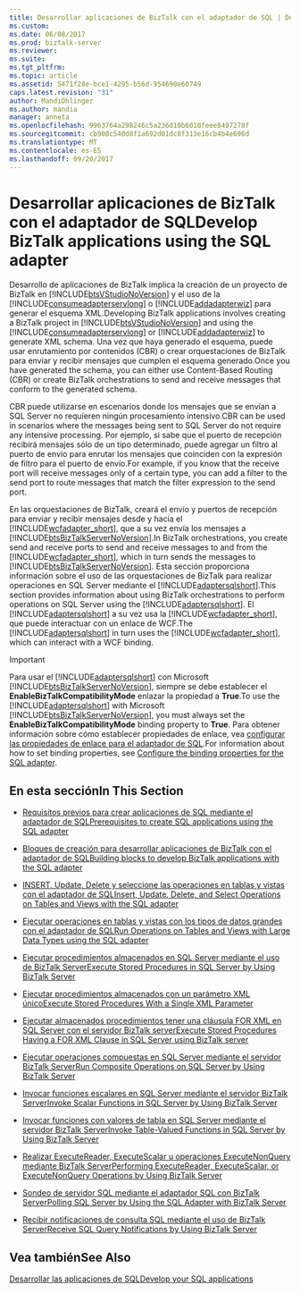 ```yaml
---
title: Desarrollar aplicaciones de BizTalk con el adaptador de SQL | Documentos de Microsoft
ms.custom: 
ms.date: 06/08/2017
ms.prod: biztalk-server
ms.reviewer: 
ms.suite: 
ms.tgt_pltfrm: 
ms.topic: article
ms.assetid: 5471f28e-bce1-4295-b56d-954690e60749
caps.latest.revision: "31"
author: MandiOhlinger
ms.author: mandia
manager: anneta
ms.openlocfilehash: 9963764a298246c5a236d10b6010feee8497278f
ms.sourcegitcommit: cb908c540d8f1a692d01dc8f313e16cb4b4e696d
ms.translationtype: MT
ms.contentlocale: es-ES
ms.lasthandoff: 09/20/2017
---
```

# <a name="develop-biztalk-applications-using-the-sql-adapter"></a><span data-ttu-id="d732d-102">Desarrollar aplicaciones de BizTalk con el adaptador de SQL</span><span class="sxs-lookup"><span data-stu-id="d732d-102">Develop BizTalk applications using the SQL adapter</span></span>
<span data-ttu-id="d732d-103">Desarrollo de aplicaciones de BizTalk implica la creación de un proyecto de BizTalk en [!INCLUDE[btsVStudioNoVersion](../../includes/btsvstudionoversion-md.md)] y el uso de la [!INCLUDE[consumeadapterservlong](../../includes/consumeadapterservlong-md.md)] o [!INCLUDE[addadapterwiz](../../includes/addadapterwiz-md.md)] para generar el esquema XML.</span><span class="sxs-lookup"><span data-stu-id="d732d-103">Developing BizTalk applications involves creating a BizTalk project in [!INCLUDE[btsVStudioNoVersion](../../includes/btsvstudionoversion-md.md)] and using the [!INCLUDE[consumeadapterservlong](../../includes/consumeadapterservlong-md.md)] or [!INCLUDE[addadapterwiz](../../includes/addadapterwiz-md.md)] to generate XML schema.</span></span> <span data-ttu-id="d732d-104">Una vez que haya generado el esquema, puede usar enrutamiento por contenidos (CBR) o crear orquestaciones de BizTalk para enviar y recibir mensajes que cumplen el esquema generado.</span><span class="sxs-lookup"><span data-stu-id="d732d-104">Once you have generated the schema, you can either use Content-Based Routing (CBR) or create BizTalk orchestrations to send and receive messages that conform to the generated schema.</span></span>  
  
 <span data-ttu-id="d732d-105">CBR puede utilizarse en escenarios donde los mensajes que se envían a SQL Server no requieren ningún procesamiento intensivo.</span><span class="sxs-lookup"><span data-stu-id="d732d-105">CBR can be used in scenarios where the messages being sent to SQL Server do not require any intensive processing.</span></span> <span data-ttu-id="d732d-106">Por ejemplo, si sabe que el puerto de recepción recibirá mensajes sólo de un tipo determinado, puede agregar un filtro al puerto de envío para enrutar los mensajes que coinciden con la expresión de filtro para el puerto de envío.</span><span class="sxs-lookup"><span data-stu-id="d732d-106">For example, if you know that the receive port will receive messages only of a certain type, you can add a filter to the send port to route messages that match the filter expression to the send port.</span></span>  
  
 <span data-ttu-id="d732d-107">En las orquestaciones de BizTalk, creará el envío y puertos de recepción para enviar y recibir mensajes desde y hacia el [!INCLUDE[wcfadapter_short](../../includes/wcfadapter-short-md.md)], que a su vez envía los mensajes a [!INCLUDE[btsBizTalkServerNoVersion](../../includes/btsbiztalkservernoversion-md.md)].</span><span class="sxs-lookup"><span data-stu-id="d732d-107">In BizTalk orchestrations, you create send and receive ports to send and receive messages to and from the [!INCLUDE[wcfadapter_short](../../includes/wcfadapter-short-md.md)], which in turn sends the messages to [!INCLUDE[btsBizTalkServerNoVersion](../../includes/btsbiztalkservernoversion-md.md)].</span></span> <span data-ttu-id="d732d-108">Esta sección proporciona información sobre el uso de las orquestaciones de BizTalk para realizar operaciones en SQL Server mediante el [!INCLUDE[adaptersqlshort](../../includes/adaptersqlshort-md.md)].</span><span class="sxs-lookup"><span data-stu-id="d732d-108">This section provides information about using BizTalk orchestrations to perform operations on SQL Server using the [!INCLUDE[adaptersqlshort](../../includes/adaptersqlshort-md.md)].</span></span> <span data-ttu-id="d732d-109">El [!INCLUDE[adaptersqlshort](../../includes/adaptersqlshort-md.md)] a su vez usa la [!INCLUDE[wcfadapter_short](../../includes/wcfadapter-short-md.md)], que puede interactuar con un enlace de WCF.</span><span class="sxs-lookup"><span data-stu-id="d732d-109">The [!INCLUDE[adaptersqlshort](../../includes/adaptersqlshort-md.md)] in turn uses the [!INCLUDE[wcfadapter_short](../../includes/wcfadapter-short-md.md)], which can interact with a WCF binding.</span></span>  
  
> [!IMPORTANT]
>  <span data-ttu-id="d732d-110">Para usar el [!INCLUDE[adaptersqlshort](../../includes/adaptersqlshort-md.md)] con Microsoft [!INCLUDE[btsBizTalkServerNoVersion](../../includes/btsbiztalkservernoversion-md.md)], siempre se debe establecer el **EnableBizTalkCompatibilityMode** enlazar la propiedad a **True**.</span><span class="sxs-lookup"><span data-stu-id="d732d-110">To use the [!INCLUDE[adaptersqlshort](../../includes/adaptersqlshort-md.md)] with Microsoft [!INCLUDE[btsBizTalkServerNoVersion](../../includes/btsbiztalkservernoversion-md.md)], you must always set the **EnableBizTalkCompatibilityMode** binding property to **True**.</span></span> <span data-ttu-id="d732d-111">Para obtener información sobre cómo establecer propiedades de enlace, vea [configurar las propiedades de enlace para el adaptador de SQL](../../adapters-and-accelerators/adapter-sql/configure-the-binding-properties-for-the-sql-adapter.md).</span><span class="sxs-lookup"><span data-stu-id="d732d-111">For information about how to set binding properties, see [Configure the binding properties for the SQL adapter](../../adapters-and-accelerators/adapter-sql/configure-the-binding-properties-for-the-sql-adapter.md).</span></span>  
  
## <a name="in-this-section"></a><span data-ttu-id="d732d-112">En esta sección</span><span class="sxs-lookup"><span data-stu-id="d732d-112">In This Section</span></span>  
  
-   [<span data-ttu-id="d732d-113">Requisitos previos para crear aplicaciones de SQL mediante el adaptador de SQL</span><span class="sxs-lookup"><span data-stu-id="d732d-113">Prerequisites to create SQL applications using the SQL adapter</span></span>](../../adapters-and-accelerators/adapter-sql/prerequisites-to-create-sql-applications-using-the-sql-adapter.md) 
  
-   [<span data-ttu-id="d732d-114">Bloques de creación para desarrollar aplicaciones de BizTalk con el adaptador de SQL</span><span class="sxs-lookup"><span data-stu-id="d732d-114">Building blocks to develop BizTalk applications with the SQL adapter</span></span>](../../adapters-and-accelerators/adapter-sql/building-blocks-to-develop-biztalk-applications-with-the-sql-adapter.md) 
  
-   [<span data-ttu-id="d732d-115">INSERT, Update, Delete y seleccione las operaciones en tablas y vistas con el adaptador de SQL</span><span class="sxs-lookup"><span data-stu-id="d732d-115">Insert, Update, Delete, and Select Operations on Tables and Views with the SQL adapter</span></span>](../../adapters-and-accelerators/adapter-sql/insert-update-delete-and-select-on-tables-and-views-with-the-sql-adapter.md)  
  
-   [<span data-ttu-id="d732d-116">Ejecutar operaciones en tablas y vistas con los tipos de datos grandes con el adaptador de SQL</span><span class="sxs-lookup"><span data-stu-id="d732d-116">Run Operations on Tables and Views with Large Data Types using the SQL adapter</span></span>](../../adapters-and-accelerators/adapter-sql/run-operations-on-tables-and-views-with-large-data-types-using-the-sql-adapter.md)  
  
-   [<span data-ttu-id="d732d-117">Ejecutar procedimientos almacenados en SQL Server mediante el uso de BizTalk Server</span><span class="sxs-lookup"><span data-stu-id="d732d-117">Execute Stored Procedures in SQL Server by Using BizTalk Server</span></span>](../../adapters-and-accelerators/adapter-sql/execute-stored-procedures-in-sql-server-using-biztalk-server.md)  
  
-   [<span data-ttu-id="d732d-118">Ejecutar procedimientos almacenados con un parámetro XML único</span><span class="sxs-lookup"><span data-stu-id="d732d-118">Execute Stored Procedures With a Single XML Parameter</span></span>](../../adapters-and-accelerators/adapter-sql/execute-stored-procedures-with-a-single-xml-parameter-in-sql-using-biztalk.md)  
  
-   [<span data-ttu-id="d732d-119">Ejecutar almacenados procedimientos tener una cláusula FOR XML en SQL Server con el servidor BizTalk server</span><span class="sxs-lookup"><span data-stu-id="d732d-119">Execute Stored Procedures Having a FOR XML Clause in SQL Server using BizTalk server</span></span>](../../adapters-and-accelerators/adapter-sql/execute-stored-procedures-having-a-for-xml-clause-in-sql-server-using-biztalk.md)  
  
-   [<span data-ttu-id="d732d-120">Ejecutar operaciones compuestas en SQL Server mediante el servidor BizTalk Server</span><span class="sxs-lookup"><span data-stu-id="d732d-120">Run Composite Operations on SQL Server by Using BizTalk Server</span></span>](../../adapters-and-accelerators/adapter-sql/run-composite-operations-on-sql-server-using-biztalk-server.md)  
  
-   [<span data-ttu-id="d732d-121">Invocar funciones escalares en SQL Server mediante el servidor BizTalk Server</span><span class="sxs-lookup"><span data-stu-id="d732d-121">Invoke Scalar Functions in SQL Server by Using BizTalk Server</span></span>](../../adapters-and-accelerators/adapter-sql/invoke-scalar-functions-in-sql-server-using-biztalk-server.md)  
  
-   [<span data-ttu-id="d732d-122">Invocar funciones con valores de tabla en SQL Server mediante el servidor BizTalk Server</span><span class="sxs-lookup"><span data-stu-id="d732d-122">Invoke Table-Valued Functions in SQL Server by Using BizTalk Server</span></span>](../../adapters-and-accelerators/adapter-sql/invoke-table-valued-functions-in-sql-server-using-biztalk-server.md) 
  
-   [<span data-ttu-id="d732d-123">Realizar ExecuteReader, ExecuteScalar u operaciones ExecuteNonQuery mediante BizTalk Server</span><span class="sxs-lookup"><span data-stu-id="d732d-123">Performing ExecuteReader, ExecuteScalar, or ExecuteNonQuery Operations by Using BizTalk Server</span></span>](../../adapters-and-accelerators/adapter-sql/executereader-executescalar-or-executenonquery-in-sql-server-using-biztalk.md)  
  
-   [<span data-ttu-id="d732d-124">Sondeo de servidor SQL mediante el adaptador SQL con BizTalk Server</span><span class="sxs-lookup"><span data-stu-id="d732d-124">Polling SQL Server by Using the SQL Adapter with BizTalk Server</span></span>](../../adapters-and-accelerators/adapter-sql/poll-sql-server-using-the-sql-adapter-with-biztalk-server.md)  
  
-   [<span data-ttu-id="d732d-125">Recibir notificaciones de consulta SQL mediante el uso de BizTalk Server</span><span class="sxs-lookup"><span data-stu-id="d732d-125">Receive SQL Query Notifications by Using BizTalk Server</span></span>](../../adapters-and-accelerators/adapter-sql/receive-sql-query-notifications-using-biztalk-server.md)  
  
## <a name="see-also"></a><span data-ttu-id="d732d-126">Vea también</span><span class="sxs-lookup"><span data-stu-id="d732d-126">See Also</span></span>  
[<span data-ttu-id="d732d-127">Desarrollar las aplicaciones de SQL</span><span class="sxs-lookup"><span data-stu-id="d732d-127">Develop your SQL applications</span></span>](../../adapters-and-accelerators/adapter-sql/develop-your-sql-applications.md)